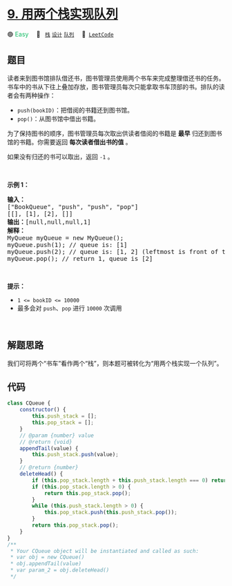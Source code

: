 # [9. 用两个栈实现队列](https://leetcode.cn/problems/yong-liang-ge-zhan-shi-xian-dui-lie-lcof)

🟢 <font color=#15bd66>Easy</font>&emsp; 🔖&ensp; [`栈`](/tag/stack.md) [`设计`](/tag/design.md) [`队列`](/tag/queue.md)&emsp; 🔗&ensp;[`LeetCode`](https://leetcode.cn/problems/yong-liang-ge-zhan-shi-xian-dui-lie-lcof)

## 题目

<p>读者来到图书馆排队借还书，图书管理员使用两个书车来完成整理借还书的任务。书车中的书从下往上叠加存放，图书管理员每次只能拿取书车顶部的书。排队的读者会有两种操作：</p>

<ul>
	<li><code>push(bookID)</code>：把借阅的书籍还到图书馆。</li>
	<li><code>pop()</code>：从图书馆中借出书籍。</li>
</ul>

<p>为了保持图书的顺序，图书管理员每次取出供读者借阅的书籍是 <strong>最早</strong> 归还到图书馆的书籍。你需要返回 <strong>每次读者借出书的值</strong> 。</p>

<p>如果没有归还的书可以取出，返回&nbsp;<code>-1</code> 。</p>

<p>&nbsp;</p>

<p><strong>示例 1：</strong></p>

<pre>
<strong>输入：</strong>
["BookQueue", "push", "push", "pop"]
[[], [1], [2], []]
<strong>输出：</strong>[null,null,null,1]
<strong>解释：
</strong>MyQueue myQueue = new MyQueue();
myQueue.push(1); // queue is: [1]
myQueue.push(2); // queue is: [1, 2] (leftmost is front of the queue)
myQueue.pop(); // return 1, queue is [2]</pre>

<p>&nbsp;</p>

<p><strong>提示：</strong></p>

<ul>
	<li><code>1 &lt;= bookID &lt;= 10000</code></li>
	<li>最多会对 <code>push</code>、<code>pop</code> 进行 <code>10000</code> 次调用</li>
</ul>

<p>&nbsp;</p>


## 解题思路

我们可将两个“书车”看作两个“栈”，则本题可被转化为“用两个栈实现一个队列”。

## 代码

```javascript
class CQueue {
	constructor() {
		this.push_stack = [];
		this.pop_stack = [];
	}
	// @param {number} value
	// @return {void}
	appendTail(value) {
		this.push_stack.push(value);
	}
	// @return {number}
	deleteHead() {
		if (this.pop_stack.length + this.push_stack.length === 0) return -1;
		if (this.pop_stack.length > 0) {
			return this.pop_stack.pop();
		}
		while (this.push_stack.length > 0) {
			this.pop_stack.push(this.push_stack.pop());
		}
		return this.pop_stack.pop();
	}
}
/**
 * Your CQueue object will be instantiated and called as such:
 * var obj = new CQueue()
 * obj.appendTail(value)
 * var param_2 = obj.deleteHead()
 */
```
